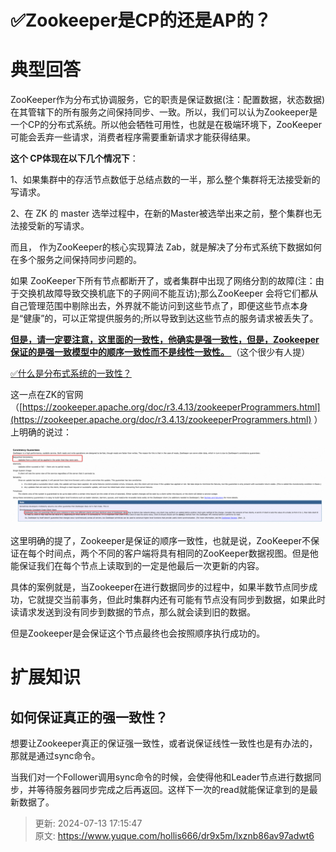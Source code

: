 # ✅Zookeeper是CP的还是AP的？

# 典型回答
ZooKeeper作为分布式协调服务，它的职责是保证数据(注：配置数据，状态数据)在其管辖下的所有服务之间保持同步、一致。所以，我们可以认为Zookeeper是一个CP的分布式系统。所以他会牺牲可用性，也就是在极端环境下，ZooKeeper可能会丢弃一些请求，消费者程序需要重新请求才能获得结果。



**这个 CP体现在以下几个情况下**：

1、如果集群中的存活节点数低于总结点数的一半，那么整个集群将无法接受新的写请求。

2、在 ZK 的 master 选举过程中，在新的Master被选举出来之前，整个集群也无法接受新的写请求。



而且， 作为ZooKeeper的核心实现算法 Zab，就是解决了分布式系统下数据如何在多个服务之间保持同步问题的。



如果 ZooKeeper下所有节点都断开了，或者集群中出现了网络分割的故障(注：由于交换机故障导致交换机底下的子网间不能互访);那么ZooKeeper 会将它们都从自己管理范围中剔除出去，外界就不能访问到这些节点了，即便这些节点本身是“健康”的，可以正常提供服务的;所以导致到达这些节点的服务请求被丢失了。



**<u>但是，请一定要注意，这里面的一致性，他确实是强一致性，但是，Zookeeper保证的是强一致模型中的顺序一致性而不是线性一致性。 </u>**（这个很少有人提）



[✅什么是分布式系统的一致性？](https://www.yuque.com/hollis666/dr9x5m/ywhzkoqti2n6zh6g)



这一点在ZK的官网（[https://zookeeper.apache.org/doc/r3.4.13/zookeeperProgrammers.html](https://zookeeper.apache.org/doc/r3.4.13/zookeeperProgrammers.html) ）上明确的说过：



![1694089212043-6981241f-c56f-438a-9f55-daf4e61f52c1.png](./img/1fcsuTcGa24uCCdC/1694089212043-6981241f-c56f-438a-9f55-daf4e61f52c1-999892.png)



这里明确的提了，Zookeeper是保证的顺序一致性，也就是说，ZooKeeper不保证在每个时间点，两个不同的客户端将具有相同的ZooKeeper数据视图。但是他能保证我们在每个节点上读取到的一定是他最后一次更新的内容。



具体的案例就是，当Zookeeper在进行数据同步的过程中，如果半数节点同步成功，它就提交当前事务，但此时集群内还有可能有节点没有同步到数据，如果此时读请求发送到没有同步到数据的节点，那么就会读到旧的数据。



但是Zookeeper是会保证这个节点最终也会按照顺序执行成功的。



# 扩展知识


## 如何保证真正的强一致性？


想要让Zookeeper真正的保证强一致性，或者说保证线性一致性也是有办法的，那就是通过sync命令。



当我们对一个Follower调用sync命令的时候，会使得他和Leader节点进行数据同步，并等待服务器同步完成之后再返回。这样下一次的read就能保证拿到的是最新数据了。



> 更新: 2024-07-13 17:15:47  
> 原文: <https://www.yuque.com/hollis666/dr9x5m/lxznb86av97adwt6>